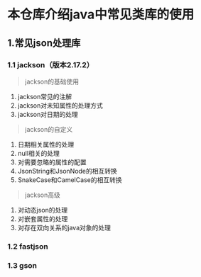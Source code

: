 # 本仓库介绍java中常见类库的使用

## 1.常见json处理库

### 1.1 jackson（版本2.17.2）
> jackson的基础使用
1. jackson常见的注解
2. jackson对未知属性的处理方式
3. jackson对日期的处理

> jackson的自定义 
1. 日期相关属性的处理
2. null相关的处理
3. 对需要忽略的属性的配置
4. JsonString和JsonNode的相互转换
5. SnakeCase和CamelCase的相互转换

> jackson高级 
1. 对动态json的处理
2. 对嵌套属性的处理
3. 对存在双向关系的java对象的处理


### 1.2 fastjson

### 1.3 gson
